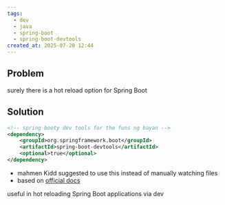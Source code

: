 ```yaml
---
tags:
  - dev
  - java
  - spring-boot
  - spring-boot-devtools
created_at: 2025-07-20 12:44
---
```

## Problem
surely there is a hot reload option for Spring Boot

## Solution
```xml
<!-- spring booty dev tools for the funs ng bayan -->
<dependency>
	<groupId>org.springframework.boot</groupId>
	<artifactId>spring-boot-devtools</artifactId>
	<optional>true</optional>
</dependency>
```
- mahmen Kidd suggested to use this instead of manually watching files
- based on [official docs](https://docs.spring.io/spring-boot/reference/using/devtools.html)

useful in hot reloading Spring Boot applications via dev